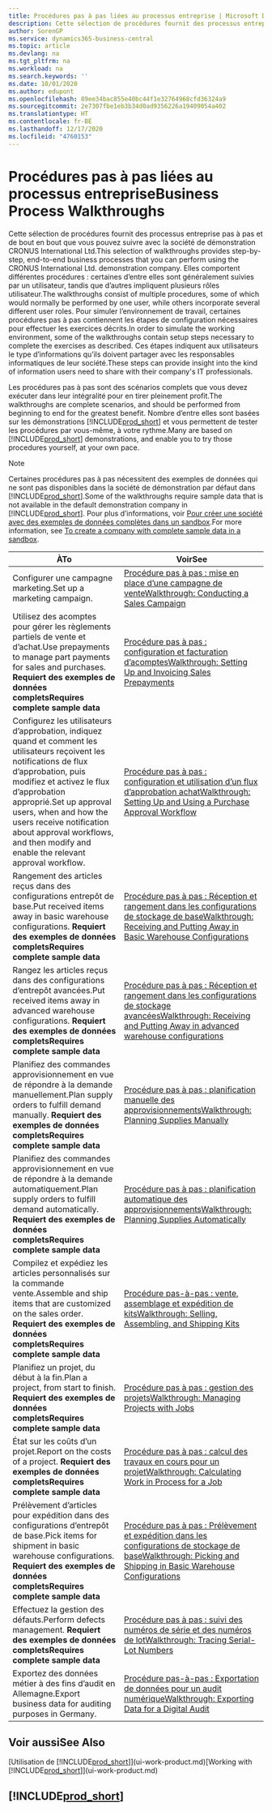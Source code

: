 ```yaml
---
title: Procédures pas à pas liées au processus entreprise | Microsoft Docs
description: Cette sélection de procédures fournit des processus entreprise pas à pas et de bout en bout que vous pouvez suivre avec la société de démonstration CRONUS International Ltd.
author: SorenGP
ms.service: dynamics365-business-central
ms.topic: article
ms.devlang: na
ms.tgt_pltfrm: na
ms.workload: na
ms.search.keywords: ''
ms.date: 10/01/2020
ms.author: edupont
ms.openlocfilehash: 89ee34bac855e40bc44f1e32764968cfd36324a9
ms.sourcegitcommit: 2e7307fbe1eb3b34d0ad9356226a19409054a402
ms.translationtype: HT
ms.contentlocale: fr-BE
ms.lasthandoff: 12/17/2020
ms.locfileid: "4760153"
---
```

# <a name="business-process-walkthroughs"></a><span data-ttu-id="31fa8-103">Procédures pas à pas liées au processus entreprise</span><span class="sxs-lookup"><span data-stu-id="31fa8-103">Business Process Walkthroughs</span></span>

<span data-ttu-id="31fa8-104">Cette sélection de procédures fournit des processus entreprise pas à pas et de bout en bout que vous pouvez suivre avec la société de démonstration CRONUS International Ltd.</span><span class="sxs-lookup"><span data-stu-id="31fa8-104">This selection of walkthroughs provides step-by-step, end-to-end business processes that you can perform using the CRONUS International Ltd. demonstration company.</span></span> <span data-ttu-id="31fa8-105">Elles comportent différentes procédures : certaines d’entre elles sont généralement suivies par un utilisateur, tandis que d’autres impliquent plusieurs rôles utilisateur.</span><span class="sxs-lookup"><span data-stu-id="31fa8-105">The walkthroughs consist of multiple procedures, some of which would normally be performed by one user, while others incorporate several different user roles.</span></span> <span data-ttu-id="31fa8-106">Pour simuler l’environnement de travail, certaines procédures pas à pas contiennent les étapes de configuration nécessaires pour effectuer les exercices décrits.</span><span class="sxs-lookup"><span data-stu-id="31fa8-106">In order to simulate the working environment, some of the walkthroughs contain setup steps necessary to complete the exercises as described.</span></span> <span data-ttu-id="31fa8-107">Ces étapes indiquent aux utilisateurs le type d’informations qu’ils doivent partager avec les responsables informatiques de leur société.</span><span class="sxs-lookup"><span data-stu-id="31fa8-107">These steps can provide insight into the kind of information users need to share with their company's IT professionals.</span></span>  

 <span data-ttu-id="31fa8-108">Les procédures pas à pas sont des scénarios complets que vous devez exécuter dans leur intégralité pour en tirer pleinement profit.</span><span class="sxs-lookup"><span data-stu-id="31fa8-108">The walkthroughs are complete scenarios, and should be performed from beginning to end for the greatest benefit.</span></span> <span data-ttu-id="31fa8-109">Nombre d’entre elles sont basées sur les démonstrations [!INCLUDE[prod_short](includes/prod_short.md)] et vous permettent de tester les procédures par vous-même, à votre rythme.</span><span class="sxs-lookup"><span data-stu-id="31fa8-109">Many are based on [!INCLUDE[prod_short](includes/prod_short.md)] demonstrations, and enable you to try those procedures yourself, at your own pace.</span></span>  

> [!NOTE]
> <span data-ttu-id="31fa8-110">Certaines procédures pas à pas nécessitent des exemples de données qui ne sont pas disponibles dans la société de démonstration par défaut dans [!INCLUDE[prod_short](includes/prod_short.md)].</span><span class="sxs-lookup"><span data-stu-id="31fa8-110">Some of the walkthroughs require sample data that is not available in the default demonstration company in [!INCLUDE[prod_short](includes/prod_short.md)].</span></span> <span data-ttu-id="31fa8-111">Pour plus d’informations, voir [Pour créer une société avec des exemples de données complètes dans un sandbox](across-how-create-sandbox-environment.md#to-create-a-company-with-complete-sample-data-in-a-sandbox).</span><span class="sxs-lookup"><span data-stu-id="31fa8-111">For more information, see [To create a company with complete sample data in a sandbox](across-how-create-sandbox-environment.md#to-create-a-company-with-complete-sample-data-in-a-sandbox).</span></span>

|<span data-ttu-id="31fa8-112">À</span><span class="sxs-lookup"><span data-stu-id="31fa8-112">To</span></span>|<span data-ttu-id="31fa8-113">Voir</span><span class="sxs-lookup"><span data-stu-id="31fa8-113">See</span></span>|  
|--------|---------|  
|<span data-ttu-id="31fa8-114">Configurer une campagne marketing.</span><span class="sxs-lookup"><span data-stu-id="31fa8-114">Set up a marketing campaign.</span></span>|[<span data-ttu-id="31fa8-115">Procédure pas à pas : mise en place d’une campagne de vente</span><span class="sxs-lookup"><span data-stu-id="31fa8-115">Walkthrough: Conducting a Sales Campaign</span></span>](walkthrough-conducting-a-sales-campaign.md)|  
|<span data-ttu-id="31fa8-116">Utilisez des acomptes pour gérer les règlements partiels de vente et d’achat.</span><span class="sxs-lookup"><span data-stu-id="31fa8-116">Use prepayments to manage part payments for sales and purchases.</span></span> <span data-ttu-id="31fa8-117">**Requiert des exemples de données complets**</span><span class="sxs-lookup"><span data-stu-id="31fa8-117">**Requires complete sample data**</span></span> |[<span data-ttu-id="31fa8-118">Procédure pas à pas : configuration et facturation d’acomptes</span><span class="sxs-lookup"><span data-stu-id="31fa8-118">Walkthrough: Setting Up and Invoicing Sales Prepayments</span></span>](walkthrough-setting-up-and-invoicing-sales-prepayments.md)|  
|<span data-ttu-id="31fa8-119">Configurez les utilisateurs d’approbation, indiquez quand et comment les utilisateurs reçoivent les notifications de flux d’approbation, puis modifiez et activez le flux d’approbation approprié.</span><span class="sxs-lookup"><span data-stu-id="31fa8-119">Set up approval users, when and how the users receive notification about approval workflows, and then modify and enable the relevant approval workflow.</span></span>|[<span data-ttu-id="31fa8-120">Procédure pas à pas : configuration et utilisation d’un flux d’approbation achat</span><span class="sxs-lookup"><span data-stu-id="31fa8-120">Walkthrough: Setting Up and Using a Purchase Approval Workflow</span></span>](walkthrough-setting-up-and-using-a-purchase-approval-workflow.md)|  
|<span data-ttu-id="31fa8-121">Rangement des articles reçus dans des configurations entrepôt de base.</span><span class="sxs-lookup"><span data-stu-id="31fa8-121">Put received items away in basic warehouse configurations.</span></span> <span data-ttu-id="31fa8-122">**Requiert des exemples de données complets**</span><span class="sxs-lookup"><span data-stu-id="31fa8-122">**Requires complete sample data**</span></span>|[<span data-ttu-id="31fa8-123">Procédure pas à pas : Réception et rangement dans les configurations de stockage de base</span><span class="sxs-lookup"><span data-stu-id="31fa8-123">Walkthrough: Receiving and Putting Away in Basic Warehouse Configurations</span></span>](walkthrough-receiving-and-putting-away-in-basic-warehousing.md)|  
|<span data-ttu-id="31fa8-124">Rangez les articles reçus dans des configurations d’entrepôt avancées.</span><span class="sxs-lookup"><span data-stu-id="31fa8-124">Put received items away in advanced warehouse configurations.</span></span> <span data-ttu-id="31fa8-125">**Requiert des exemples de données complets**</span><span class="sxs-lookup"><span data-stu-id="31fa8-125">**Requires complete sample data**</span></span>|[<span data-ttu-id="31fa8-126">Procédure pas à pas : Réception et rangement dans les configurations de stockage avancées</span><span class="sxs-lookup"><span data-stu-id="31fa8-126">Walkthrough: Receiving and Putting Away in advanced warehouse configurations</span></span>](walkthrough-receiving-and-putting-away-in-advanced-warehousing.md)|  
|<span data-ttu-id="31fa8-127">Planifiez des commandes approvisionnement en vue de répondre à la demande manuellement.</span><span class="sxs-lookup"><span data-stu-id="31fa8-127">Plan supply orders to fulfill demand manually.</span></span> <span data-ttu-id="31fa8-128">**Requiert des exemples de données complets**</span><span class="sxs-lookup"><span data-stu-id="31fa8-128">**Requires complete sample data**</span></span>|[<span data-ttu-id="31fa8-129">Procédure pas à pas : planification manuelle des approvisionnements</span><span class="sxs-lookup"><span data-stu-id="31fa8-129">Walkthrough: Planning Supplies Manually</span></span>](walkthrough-planning-supplies-manually.md)|  
|<span data-ttu-id="31fa8-130">Planifiez des commandes approvisionnement en vue de répondre à la demande automatiquement.</span><span class="sxs-lookup"><span data-stu-id="31fa8-130">Plan supply orders to fulfill demand automatically.</span></span> <span data-ttu-id="31fa8-131">**Requiert des exemples de données complets**</span><span class="sxs-lookup"><span data-stu-id="31fa8-131">**Requires complete sample data**</span></span>|[<span data-ttu-id="31fa8-132">Procédure pas à pas : planification automatique des approvisionnements</span><span class="sxs-lookup"><span data-stu-id="31fa8-132">Walkthrough: Planning Supplies Automatically</span></span>](walkthrough-planning-supplies-automatically.md)|  
|<span data-ttu-id="31fa8-133">Compilez et expédiez les articles personnalisés sur la commande vente.</span><span class="sxs-lookup"><span data-stu-id="31fa8-133">Assemble and ship items that are customized on the sales order.</span></span> <span data-ttu-id="31fa8-134">**Requiert des exemples de données complets**</span><span class="sxs-lookup"><span data-stu-id="31fa8-134">**Requires complete sample data**</span></span>|[<span data-ttu-id="31fa8-135">Procédure pas-à-pas : vente, assemblage et expédition de kits</span><span class="sxs-lookup"><span data-stu-id="31fa8-135">Walkthrough: Selling, Assembling, and Shipping Kits</span></span>](walkthrough-selling-assembling-and-shipping-kits.md)|  
|<span data-ttu-id="31fa8-136">Planifiez un projet, du début à la fin.</span><span class="sxs-lookup"><span data-stu-id="31fa8-136">Plan a project, from start to finish.</span></span> <span data-ttu-id="31fa8-137">**Requiert des exemples de données complets**</span><span class="sxs-lookup"><span data-stu-id="31fa8-137">**Requires complete sample data**</span></span>|[<span data-ttu-id="31fa8-138">Procédure pas à pas : gestion des projets</span><span class="sxs-lookup"><span data-stu-id="31fa8-138">Walkthrough: Managing Projects with Jobs</span></span>](walkthrough-managing-projects-with-jobs.md)|  
|<span data-ttu-id="31fa8-139">État sur les coûts d’un projet.</span><span class="sxs-lookup"><span data-stu-id="31fa8-139">Report on the costs of a project.</span></span> <span data-ttu-id="31fa8-140">**Requiert des exemples de données complets**</span><span class="sxs-lookup"><span data-stu-id="31fa8-140">**Requires complete sample data**</span></span>|[<span data-ttu-id="31fa8-141">Procédure pas à pas : calcul des travaux en cours pour un projet</span><span class="sxs-lookup"><span data-stu-id="31fa8-141">Walkthrough: Calculating Work in Process for a Job</span></span>](walkthrough-calculating-work-in-process-for-a-job.md)|  
|<span data-ttu-id="31fa8-142">Prélèvement d’articles pour expédition dans des configurations d’entrepôt de base.</span><span class="sxs-lookup"><span data-stu-id="31fa8-142">Pick items for shipment in basic warehouse configurations.</span></span> <span data-ttu-id="31fa8-143">**Requiert des exemples de données complets**</span><span class="sxs-lookup"><span data-stu-id="31fa8-143">**Requires complete sample data**</span></span>|[<span data-ttu-id="31fa8-144">Procédure pas à pas : Prélèvement et expédition dans les configurations de stockage de base</span><span class="sxs-lookup"><span data-stu-id="31fa8-144">Walkthrough: Picking and Shipping in Basic Warehouse Configurations</span></span>](walkthrough-picking-and-shipping-in-basic-warehousing.md)|  
|<span data-ttu-id="31fa8-145">Effectuez la gestion des défauts.</span><span class="sxs-lookup"><span data-stu-id="31fa8-145">Perform defects management.</span></span> <span data-ttu-id="31fa8-146">**Requiert des exemples de données complets**</span><span class="sxs-lookup"><span data-stu-id="31fa8-146">**Requires complete sample data**</span></span>|[<span data-ttu-id="31fa8-147">Procédure pas à pas : suivi des numéros de série et des numéros de lot</span><span class="sxs-lookup"><span data-stu-id="31fa8-147">Walkthrough: Tracing Serial-Lot Numbers</span></span>](walkthrough-tracing-serial-lot-numbers.md)|
|<span data-ttu-id="31fa8-148">Exportez des données métier à des fins d’audit en Allemagne.</span><span class="sxs-lookup"><span data-stu-id="31fa8-148">Export business data for auditing purposes in Germany.</span></span>|[<span data-ttu-id="31fa8-149">Procédure pas-à-pas : Exportation de données pour un audit numérique</span><span class="sxs-lookup"><span data-stu-id="31fa8-149">Walkthrough: Exporting Data for a Digital Audit</span></span>](LocalFunctionality/Germany/walkthrough-exporting-data-for-a-digital-audit.md)|

## <a name="see-also"></a><span data-ttu-id="31fa8-150">Voir aussi</span><span class="sxs-lookup"><span data-stu-id="31fa8-150">See Also</span></span>

<span data-ttu-id="31fa8-151">[Utilisation de [!INCLUDE[prod_short](includes/prod_short.md)]](ui-work-product.md)</span><span class="sxs-lookup"><span data-stu-id="31fa8-151">[Working with [!INCLUDE[prod_short](includes/prod_short.md)]](ui-work-product.md)</span></span>  

## [!INCLUDE[prod_short](includes/free_trial_md.md)]  
